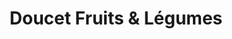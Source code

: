---
title: "Doucet Fruits & Légumes"
url: /nicolet/doucet-fruits-und-legumes/
shop: Gemüse & Obst
---